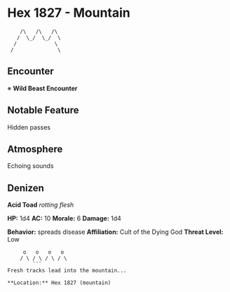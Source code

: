 # Hex 1827 - Mountain
```
    /\   /\   /\
   /  \_/  \_/  \
  /            \
 /              \
```

## Encounter

※ **Wild Beast Encounter**

## Notable Feature

Hidden passes

## Atmosphere

Echoing sounds

## Denizen

**Acid Toad**
*rotting flesh*

**HP:** 1d4 **AC:** 10 **Morale:** 6
**Damage:** 1d4

**Behavior:** spreads disease
**Affiliation:** Cult of the Dying God
**Threat Level:** Low

```
     o   o   o   o
    / \ / \ / \ / \
        ```
Fresh tracks lead into the mountain...

**Location:** Hex 1827 (mountain)
